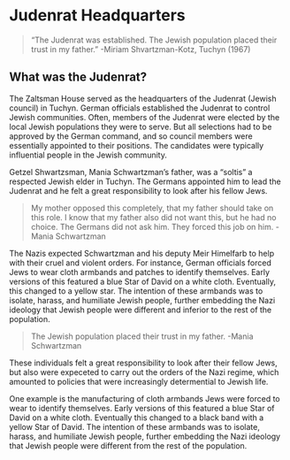# Judenrat Headquarters

> “The Judenrat was established. The Jewish population placed their trust in my father.”
-Miriam Shvartzman-Kotz, Tuchyn (1967)

## What was the Judenrat? 

The Zaltsman House served as the headquarters of the Judenrat (Jewish council) in Tuchyn. German officials established the Judenrat to control Jewish communities. Often, members of the Judenrat were elected by the local Jewish populations they were to serve. But all selections had to be approved by the German command, and so council members were essentially appointed to their positions. The candidates were typically influential people in the Jewish community. 

Getzel Shwartzsman, Mania Schwartzman’s father, was a “soltis” a respected Jewish elder in Tuchyn. The Germans appointed him to lead the Judenrat and he felt a great responsibility to look after his fellow Jews. 

> My mother opposed this completely, that my father should take on this role. I know that my father also did not want this, but he had no choice. The Germans did not ask him. They forced this job on him.
-Mania Schwartzman 

The Nazis expected Schwartzman and his deputy Meir Himelfarb to help with their cruel and violent orders. For instance, German officials forced Jews to wear cloth armbands and patches to identify themselves. Early versions of this featured a blue Star of David on a white cloth. Eventually, this changed to a yellow star. The intention of these armbands was to isolate, harass, and humiliate Jewish people, further embedding the Nazi ideology that Jewish people were different and inferior to the rest of the population.  

> The Jewish population placed their trust in my father.
-Mania Schwartzman

These individuals felt a great responsibility to look after their fellow Jews, but also were expeceted to carry out the orders of the Nazi regime, which amounted to policies that were increasingly determential to Jewish life. 

One example is the manufacturing of cloth armbands Jews were forced to wear to identify themselves. Early versions of this featured a blue Star of David on a white cloth. Eventually this changed to a black band with a yellow Star of David. The intention of these armbands was to isolate, harass, and humiliate Jewish people, further embedding  the Nazi ideology that Jewish people were different from the rest of the population.  